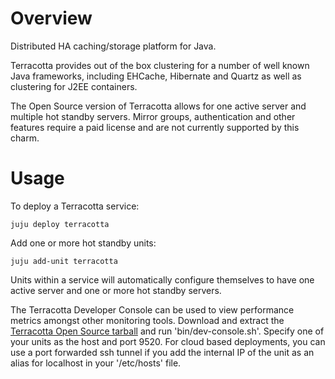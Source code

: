 # Overview

Distributed HA caching/storage platform for Java.

Terracotta provides out of the box clustering for a number of well known Java
frameworks, including EHCache, Hibernate and Quartz as well as clustering
for J2EE containers.

The Open Source version of Terracotta allows for one active server and multiple
hot standby servers. Mirror groups, authentication and other features require
a paid license and are not currently supported by this charm.
 
# Usage

To deploy a Terracotta service:

    juju deploy terracotta

Add one or more hot standby units:

    juju add-unit terracotta

Units within a service will automatically configure themselves to have one
active server and one or more hot standby servers.

The Terracotta Developer Console can be used to view performance metrics
amongst other monitoring tools. Download and extract the [Terracotta Open Source
tarball](http://www.terracotta.org/downloads/open-source) and run
'bin/dev-console.sh'. Specify one of your units as the host and port 9520.
For cloud based deployments, you can use a port forwarded ssh tunnel if you add
the internal IP of the unit as an alias for localhost in your '/etc/hosts' file.
